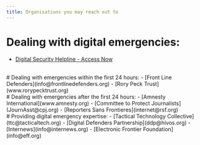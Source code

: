 ```yaml
---
title: Organisations you may reach out to
---
```

# Dealing with digital emergencies:
- [Digital Security Helpline - Access Now](help@accessnow.org)
<br>
# Dealing with emergencies within the first 24 hours:
- [Front Line Defenders](info@frontlinedefenders.org)
- [Rory Peck Trust](www.rorypecktrust.org)
<br>
# Dealing with emergencies after the first 24 hours:
- [Amnesty International](www.amnesty.org)
- [Committee to Protect Journalists](JournAsst@cpj.org)
- [Reporters Sans Frontieres](internet@rsf.org)
<br>
# Providing digital emergency expertise:
- [Tactical Technology Collective](ttc@tacticaltech.org)
- [Digital Defenders Partnership](ddp@hivos.org)
- [Internews](info@internews.org)
- [Electronic Frontier Foundation](info@eff.org)
